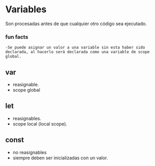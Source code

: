 # Variables

Son procesadas antes de que cualquier otro código sea ejecutado.

### fun facts

    -Se puede asignar un valor a una variable sin esta haber sido declarada, al hacerlo será declarada como una variable de scope global.

## var

- reasignable.
- scope global

## let

- reasignables.
- scope local (local scope).

## const

- no reasignables
- siempre deben ser inicializadas con un valor.
